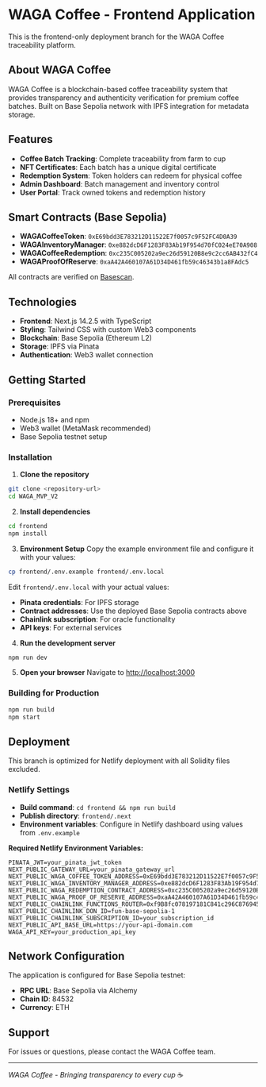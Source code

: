 # WAGA Coffee - Frontend Application

This is the frontend-only deployment branch for the WAGA Coffee traceability platform.

## About WAGA Coffee

WAGA Coffee is a blockchain-based coffee traceability system that provides transparency and authenticity verification for premium coffee batches. Built on Base Sepolia network with IPFS integration for metadata storage.

## Features

- **Coffee Batch Tracking**: Complete traceability from farm to cup
- **NFT Certificates**: Each batch has a unique digital certificate
- **Redemption System**: Token holders can redeem for physical coffee
- **Admin Dashboard**: Batch management and inventory control
- **User Portal**: Track owned tokens and redemption history

## Smart Contracts (Base Sepolia)

- **WAGACoffeeToken**: `0xE69bdd3E783212D11522E7f0057c9F52FC4D0A39`
- **WAGAInventoryManager**: `0xe882dcD6F1283F83Ab19F954d70fC024eE70A908`
- **WAGACoffeeRedemption**: `0xc235C005202a9ec26d59120B8e9c2cc6AB432fC4`
- **WAGAProofOfReserve**: `0xaA42A460107A61D34D461fb59c46343b1a8FAdc5`

All contracts are verified on [Basescan](https://sepolia.basescan.org/).

## Technologies

- **Frontend**: Next.js 14.2.5 with TypeScript
- **Styling**: Tailwind CSS with custom Web3 components
- **Blockchain**: Base Sepolia (Ethereum L2)
- **Storage**: IPFS via Pinata
- **Authentication**: Web3 wallet connection

## Getting Started

### Prerequisites
- Node.js 18+ and npm
- Web3 wallet (MetaMask recommended)
- Base Sepolia testnet setup

### Installation

1. **Clone the repository**
```bash
git clone <repository-url>
cd WAGA_MVP_V2
```

2. **Install dependencies**
```bash
cd frontend
npm install
```

3. **Environment Setup**
Copy the example environment file and configure it with your values:
```bash
cp frontend/.env.example frontend/.env.local
```

Edit `frontend/.env.local` with your actual values:
- **Pinata credentials**: For IPFS storage
- **Contract addresses**: Use the deployed Base Sepolia contracts above
- **Chainlink subscription**: For oracle functionality
- **API keys**: For external services

4. **Run the development server**
```bash
npm run dev
```

5. **Open your browser**
Navigate to [http://localhost:3000](http://localhost:3000)

### Building for Production

```bash
npm run build
npm start
```

## Deployment

This branch is optimized for Netlify deployment with all Solidity files excluded.

### Netlify Settings
- **Build command**: `cd frontend && npm run build`
- **Publish directory**: `frontend/.next`
- **Environment variables**: Configure in Netlify dashboard using values from `.env.example`

**Required Netlify Environment Variables:**
```
PINATA_JWT=your_pinata_jwt_token
NEXT_PUBLIC_GATEWAY_URL=your_pinata_gateway_url
NEXT_PUBLIC_WAGA_COFFEE_TOKEN_ADDRESS=0xE69bdd3E783212D11522E7f0057c9F52FC4D0A39
NEXT_PUBLIC_WAGA_INVENTORY_MANAGER_ADDRESS=0xe882dcD6F1283F83Ab19F954d70fC024eE70A908
NEXT_PUBLIC_WAGA_REDEMPTION_CONTRACT_ADDRESS=0xc235C005202a9ec26d59120B8e9c2cc6AB432fC4
NEXT_PUBLIC_WAGA_PROOF_OF_RESERVE_ADDRESS=0xaA42A460107A61D34D461fb59c46343b1a8FAdc5
NEXT_PUBLIC_CHAINLINK_FUNCTIONS_ROUTER=0xf9B8fc078197181C841c296C876945aaa425B278
NEXT_PUBLIC_CHAINLINK_DON_ID=fun-base-sepolia-1
NEXT_PUBLIC_CHAINLINK_SUBSCRIPTION_ID=your_subscription_id
NEXT_PUBLIC_API_BASE_URL=https://your-api-domain.com
WAGA_API_KEY=your_production_api_key
```

## Network Configuration

The application is configured for Base Sepolia testnet:
- **RPC URL**: Base Sepolia via Alchemy
- **Chain ID**: 84532
- **Currency**: ETH

## Support

For issues or questions, please contact the WAGA Coffee team.

---
*WAGA Coffee - Bringing transparency to every cup* ☕